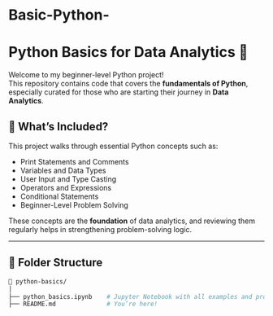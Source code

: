# Basic-Python-
# Python Basics for Data Analytics 🚀

Welcome to my beginner-level Python project!  
This repository contains code that covers the **fundamentals of Python**, especially curated for those who are starting their journey in **Data Analytics**.

## 🎯 What’s Included?
This project walks through essential Python concepts such as:

- Print Statements and Comments  
- Variables and Data Types  
- User Input and Type Casting  
- Operators and Expressions  
- Conditional Statements  
- Beginner-Level Problem Solving

These concepts are the **foundation** of data analytics, and reviewing them regularly helps in strengthening problem-solving logic.

---

## 📂 Folder Structure

```bash
📁 python-basics/
│
├── python_basics.ipynb    # Jupyter Notebook with all examples and problems
├── README.md              # You’re here!

